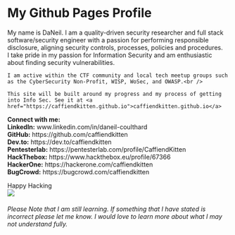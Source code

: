 # My Github Pages Profile

<p>
    My name is DaNeil. I am a quality-driven security researcher and full stack software/security engineer with a passion for performing responsible disclosure, aligning security controls, processes, policies and procedures.<br />
    I take pride in my passion for Information Security and am enthusiastic about finding security vulnerabilities.<br />

    I am active within the CTF community and local tech meetup groups such as the CyberSecurity Non-Profit, WISP, WoSec, and OWASP.<br />

    This site will be built around my progress and my process of getting into Info Sec. See it at <a href="https://caffiendkitten.github.io">caffiendkitten.github.io</a> 
</p>




<p><b>Connect with me:</b><br />
<b>LinkedIn:</b>  www.linkedin.com/in/daneil-coulthard<br />
<b>GitHub:</b> https://github.com/caffiendkitten<br />
<b>Dev.to:</b> https://dev.to/caffiendkitten<br />
<b>Pentesterlab:</b> https://pentesterlab.com/profile/CaffiendKitten<br />
<b>HackThebox:</b> https://www.hackthebox.eu/profile/67366<br />
<b>HackerOne:</b> https://hackerone.com/caffiendkitten<br />
<b>BugCrowd:</b> https://bugcrowd.com/caffiendkitten<br />


Happy Hacking<br />
![](https://media.giphy.com/media/l3vRmVv5P01I5NDAA/giphy.gif)


###### Please Note that I am still learning. If something that I have stated is incorrect please let me know. I would love to learn more about what I may not understand fully.
